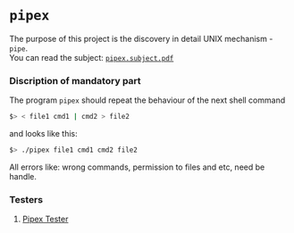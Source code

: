 # `pipex`

The purpose of this project is the discovery in detail UNIX mechanism - `pipe`.<br>
You can read the subject: [`pipex.subject.pdf`](subject/pipex.subject.pdf)


### Discription of mandatory part
The program `pipex` should repeat the behaviour of the next shell command
```bash
$> < file1 cmd1 | cmd2 > file2
```
and looks like this:
```bash
$> ./pipex file1 cmd1 cmd2 file2
```
All errors like: wrong commands,  permission to files and etc, need be handle.
### Testers
1) [Pipex Tester](https://github.com/vfurmane/pipex-tester "Pipex tester")
